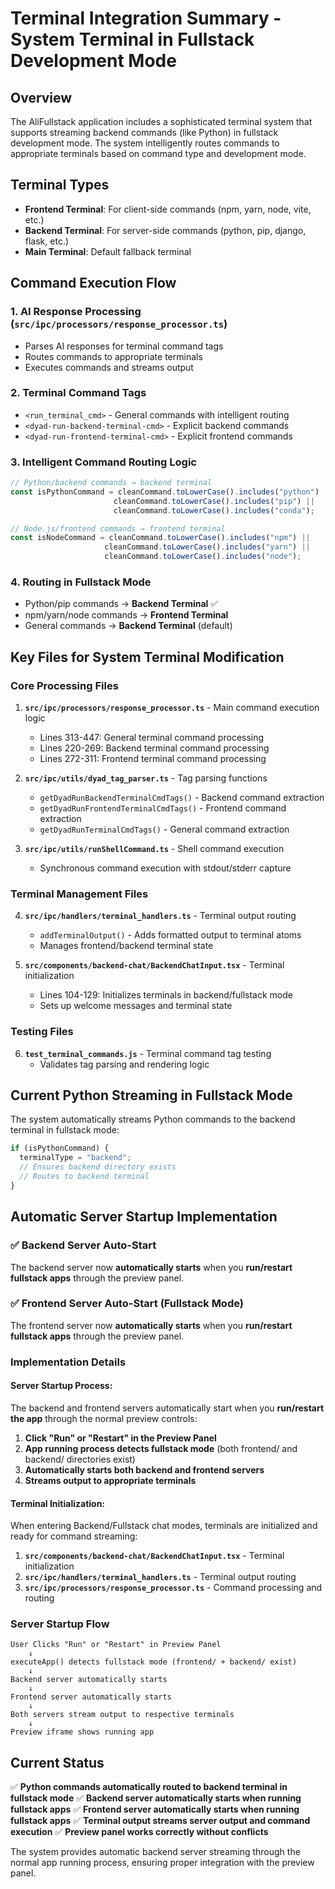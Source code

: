 # Terminal Integration Summary - System Terminal in Fullstack Development Mode

## Overview
The AliFullstack application includes a sophisticated terminal system that supports streaming backend commands (like Python) in fullstack development mode. The system intelligently routes commands to appropriate terminals based on command type and development mode.

## Terminal Types
- **Frontend Terminal**: For client-side commands (npm, yarn, node, vite, etc.)
- **Backend Terminal**: For server-side commands (python, pip, django, flask, etc.)
- **Main Terminal**: Default fallback terminal

## Command Execution Flow

### 1. AI Response Processing (`src/ipc/processors/response_processor.ts`)
- Parses AI responses for terminal command tags
- Routes commands to appropriate terminals
- Executes commands and streams output

### 2. Terminal Command Tags
- `<run_terminal_cmd>` - General commands with intelligent routing
- `<dyad-run-backend-terminal-cmd>` - Explicit backend commands
- `<dyad-run-frontend-terminal-cmd>` - Explicit frontend commands

### 3. Intelligent Command Routing Logic
```typescript
// Python/backend commands → backend terminal
const isPythonCommand = cleanCommand.toLowerCase().includes("python") ||
                       cleanCommand.toLowerCase().includes("pip") ||
                       cleanCommand.toLowerCase().includes("conda");

// Node.js/frontend commands → frontend terminal
const isNodeCommand = cleanCommand.toLowerCase().includes("npm") ||
                     cleanCommand.toLowerCase().includes("yarn") ||
                     cleanCommand.toLowerCase().includes("node");
```

### 4. Routing in Fullstack Mode
- Python/pip commands → **Backend Terminal** ✅
- npm/yarn/node commands → **Frontend Terminal**
- General commands → **Backend Terminal** (default)

## Key Files for System Terminal Modification

### Core Processing Files
1. **`src/ipc/processors/response_processor.ts`** - Main command execution logic
   - Lines 313-447: General terminal command processing
   - Lines 220-269: Backend terminal command processing
   - Lines 272-311: Frontend terminal command processing

2. **`src/ipc/utils/dyad_tag_parser.ts`** - Tag parsing functions
   - `getDyadRunBackendTerminalCmdTags()` - Backend command extraction
   - `getDyadRunFrontendTerminalCmdTags()` - Frontend command extraction
   - `getDyadRunTerminalCmdTags()` - General command extraction

3. **`src/ipc/utils/runShellCommand.ts`** - Shell command execution
   - Synchronous command execution with stdout/stderr capture

### Terminal Management Files
4. **`src/ipc/handlers/terminal_handlers.ts`** - Terminal output routing
   - `addTerminalOutput()` - Adds formatted output to terminal atoms
   - Manages frontend/backend terminal state

5. **`src/components/backend-chat/BackendChatInput.tsx`** - Terminal initialization
   - Lines 104-129: Initializes terminals in backend/fullstack mode
   - Sets up welcome messages and terminal state

### Testing Files
6. **`test_terminal_commands.js`** - Terminal command tag testing
   - Validates tag parsing and rendering logic

## Current Python Streaming in Fullstack Mode

The system automatically streams Python commands to the backend terminal in fullstack mode:

```typescript
if (isPythonCommand) {
  terminalType = "backend";
  // Ensures backend directory exists
  // Routes to backend terminal
}
```

## Automatic Server Startup Implementation

### ✅ **Backend Server Auto-Start**
The backend server now **automatically starts** when you **run/restart fullstack apps** through the preview panel.

### ✅ **Frontend Server Auto-Start (Fullstack Mode)**
The frontend server now **automatically starts** when you **run/restart fullstack apps** through the preview panel.

### Implementation Details

#### Server Startup Process:
The backend and frontend servers automatically start when you **run/restart the app** through the normal preview controls:

1. **Click "Run" or "Restart" in the Preview Panel**
2. **App running process detects fullstack mode** (both frontend/ and backend/ directories exist)
3. **Automatically starts both backend and frontend servers**
4. **Streams output to appropriate terminals**

#### Terminal Initialization:
When entering Backend/Fullstack chat modes, terminals are initialized and ready for command streaming:

1. **`src/components/backend-chat/BackendChatInput.tsx`** - Terminal initialization
2. **`src/ipc/handlers/terminal_handlers.ts`** - Terminal output routing
3. **`src/ipc/processors/response_processor.ts`** - Command processing and routing

### Server Startup Flow
```
User Clicks "Run" or "Restart" in Preview Panel
    ↓
executeApp() detects fullstack mode (frontend/ + backend/ exist)
    ↓
Backend server automatically starts
    ↓
Frontend server automatically starts
    ↓
Both servers stream output to respective terminals
    ↓
Preview iframe shows running app
```

## Current Status
✅ **Python commands automatically routed to backend terminal in fullstack mode**
✅ **Backend server automatically starts when running fullstack apps**
✅ **Frontend server automatically starts when running fullstack apps**
✅ **Terminal output streams server output and command execution**
✅ **Preview panel works correctly without conflicts**

The system provides automatic backend server streaming through the normal app running process, ensuring proper integration with the preview panel.